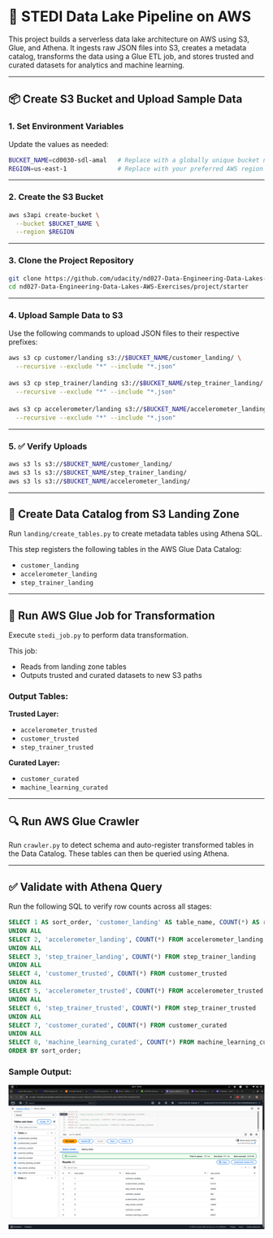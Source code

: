 # 🧊 STEDI Data Lake Pipeline on AWS

This project builds a serverless data lake architecture on AWS using S3, Glue, and Athena. It ingests raw JSON files into S3, creates a metadata catalog, transforms the data using a Glue ETL job, and stores trusted and curated datasets for analytics and machine learning.

---

## 📦 Create S3 Bucket and Upload Sample Data

### 1. **Set Environment Variables**

Update the values as needed:

```bash
BUCKET_NAME=cd0030-sdl-amal   # Replace with a globally unique bucket name
REGION=us-east-1              # Replace with your preferred AWS region
```

---

### 2. **Create the S3 Bucket**

```bash
aws s3api create-bucket \
  --bucket $BUCKET_NAME \
  --region $REGION
```

---

### 3. **Clone the Project Repository**

```bash
git clone https://github.com/udacity/nd027-Data-Engineering-Data-Lakes-AWS-Exercises.git
cd nd027-Data-Engineering-Data-Lakes-AWS-Exercises/project/starter
```

---

### 4. **Upload Sample Data to S3**

Use the following commands to upload JSON files to their respective prefixes:

```bash
aws s3 cp customer/landing s3://$BUCKET_NAME/customer_landing/ \
  --recursive --exclude "*" --include "*.json"

aws s3 cp step_trainer/landing s3://$BUCKET_NAME/step_trainer_landing/ \
  --recursive --exclude "*" --include "*.json"

aws s3 cp accelerometer/landing s3://$BUCKET_NAME/accelerometer_landing/ \
  --recursive --exclude "*" --include "*.json"
```

---

### 5. ✅ **Verify Uploads**

```bash
aws s3 ls s3://$BUCKET_NAME/customer_landing/
aws s3 ls s3://$BUCKET_NAME/step_trainer_landing/
aws s3 ls s3://$BUCKET_NAME/accelerometer_landing/
```

---

## 🧭 Create Data Catalog from S3 Landing Zone

Run `landing/create_tables.py` to create metadata tables using Athena SQL.

This step registers the following tables in the AWS Glue Data Catalog:

* `customer_landing`
* `accelerometer_landing`
* `step_trainer_landing`

---

## 🔄 Run AWS Glue Job for Transformation

Execute `stedi_job.py` to perform data transformation.

This job:

* Reads from landing zone tables
* Outputs trusted and curated datasets to new S3 paths

### Output Tables:

**Trusted Layer:**

* `accelerometer_trusted`
* `customer_trusted`
* `step_trainer_trusted`

**Curated Layer:**

* `customer_curated`
* `machine_learning_curated`

---

## 🔍 Run AWS Glue Crawler

Run `crawler.py` to detect schema and auto-register transformed tables in the Data Catalog. These tables can then be queried using Athena.

---

## ✅ Validate with Athena Query

Run the following SQL to verify row counts across all stages:

```sql
SELECT 1 AS sort_order, 'customer_landing' AS table_name, COUNT(*) AS row_count FROM customer_landing
UNION ALL
SELECT 2, 'accelerometer_landing', COUNT(*) FROM accelerometer_landing
UNION ALL
SELECT 3, 'step_trainer_landing', COUNT(*) FROM step_trainer_landing
UNION ALL
SELECT 4, 'customer_trusted', COUNT(*) FROM customer_trusted
UNION ALL
SELECT 5, 'accelerometer_trusted', COUNT(*) FROM accelerometer_trusted
UNION ALL
SELECT 6, 'step_trainer_trusted', COUNT(*) FROM step_trainer_trusted
UNION ALL
SELECT 7, 'customer_curated', COUNT(*) FROM customer_curated
UNION ALL
SELECT 8, 'machine_learning_curated', COUNT(*) FROM machine_learning_curated
ORDER BY sort_order;
```

### Sample Output:

![Query Result](static/image.png)